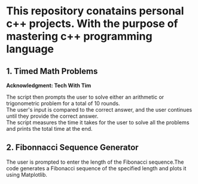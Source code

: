 # This repository conatains personal c++ projects. With the purpose of mastering c++ programming language

## 1. Timed Math Problems
<p><a href="https://youtu.be/21FnnGKSRZo?si=dAkOoIukpzad-YBd"></a><b>Acknowledgment: Tech With Tim</b> </p>

<p>The script then prompts the user to solve either an arithmetic or trigonometric problem for a total of 10 rounds. </br>
The user's input is compared to the correct answer, and the user continues until they provide the correct answer. </br>
The script measures the time it takes for the user to solve all the problems and prints the total time at the end.</p>

## 2. Fibonnacci Sequence Generator
<p>The user is prompted to enter the length of the Fibonacci sequence.The code generates a Fibonacci sequence of the specified length and plots it using Matplotlib.</p>
